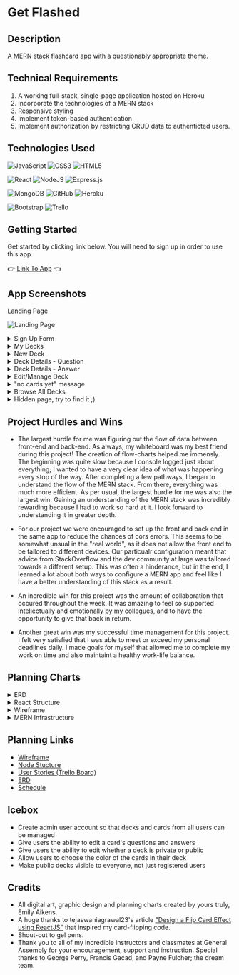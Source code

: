 # Get Flashed

## Description

A MERN stack flashcard app with a questionably appropriate theme.

## Technical Requirements
1. A working full-stack, single-page application hosted on Heroku
2. Incorporate the technologies of a MERN stack
3. Responsive styling
4. Implement token-based authentication
5. Implement authorization by restricting CRUD data to authenticted users.

## Technologies Used

![JavaScript](https://img.shields.io/badge/javascript-%23323330.svg?style=for-the-badge&logo=javascript&logoColor=%23F7DF1E)
![CSS3](https://img.shields.io/badge/css3-%231572B6.svg?style=for-the-badge&logo=css3&logoColor=white)
![HTML5](https://img.shields.io/badge/html5-%23E34F26.svg?style=for-the-badge&logo=html5&logoColor=white)

![React](https://img.shields.io/badge/react-%2320232a.svg?style=for-the-badge&logo=react&logoColor=%2361DAFB)
![NodeJS](https://img.shields.io/badge/node.js-6DA55F?style=for-the-badge&logo=node.js&logoColor=white)
![Express.js](https://img.shields.io/badge/express.js-%23404d59.svg?style=for-the-badge&logo=express&logoColor=%2361DAFB)

![MongoDB](https://img.shields.io/badge/MongoDB-%234ea94b.svg?style=for-the-badge&logo=mongodb&logoColor=white)
![GitHub](https://img.shields.io/badge/github-%23121011.svg?style=for-the-badge&logo=github&logoColor=white)
![Heroku](https://img.shields.io/badge/heroku-%23430098.svg?style=for-the-badge&logo=heroku&logoColor=white)

![Bootstrap](https://img.shields.io/badge/bootstrap-%23563D7C.svg?style=for-the-badge&logo=bootstrap&logoColor=white)
![Trello](https://img.shields.io/badge/Trello-%23026AA7.svg?style=for-the-badge&logo=Trello&logoColor=white)

## Getting Started

Get started by clicking link below. You will need to sign up in order to use this app.

:point_right:  [Link To App](https://project-4-flashcards.herokuapp.com/)  :point_left:

## App Screenshots

Landing Page

![Landing Page](https://i.imgur.com/6JxyPnC.png)

<details>
    <summary>Sign Up Form</summary>
    <img src="https://i.imgur.com/XKTcjLN.png" />
</details>
<details>
    <summary>My Decks</summary>
    <img src="https://i.imgur.com/BfIR6Nb.png" />
</details>
<details>
    <summary>New Deck</summary>
    <img src="https://i.imgur.com/uX1hFSy.png" />
</details>
<details>
    <summary>Deck Details - Question</summary>
    <img src="https://i.imgur.com/D337nh6.png" />
</details>
<details>
    <summary>Deck Details - Answer</summary>
    <img src="https://i.imgur.com/2Liux3t.png" />
</details>
<details>
    <summary>Edit/Manage Deck</summary>
    <img src="https://i.imgur.com/qVgugEK.png" />
</details>
<details>
    <summary>"no cards yet" message</summary>
    <img src="https://i.imgur.com/3vELc9c.png" />
</details>
<details>
    <summary>Browse All Decks</summary>
    <img src="https://i.imgur.com/U8mob4N.png" />
</details>
<details>
    <summary>Hidden page, try to find it ;)</summary>
    <img src="https://i.imgur.com/xJrXx1n.png" />
</details>

## Project Hurdles and Wins

* The largest hurdle for me was figuring out the flow of data between front-end and back-end. As always, my whiteboard was my best friend during this project! The creation of flow-charts helped me immensly. The beginning was quite slow because I console logged just about everything; I wanted to have a very clear idea of what was happening every stop of the way. After completing a few pathways, I began to understand the flow of the MERN stack. From there, everything was much more efficient. As per usual, the largest hurdle for me was also the largest win. Gaining an understanding of the MERN stack was incredibly rewarding because I had to work so hard at it. I look forward to understanding it in greater depth. 

* For our project we were encouraged to set up the front and back end in the same app to reduce the chances of cors errors. This seems to be somewhat unsual in the "real world", as it does not allow the front end to be tailored to different devices. Our particualr configuration meant that advice from StackOverflow and the dev community at large was tailored towards a different setup. This was often a hinderance, but in the end, I learned a lot about both ways to configure a MERN app and feel like I have a better understanding of this stack as a result.

* An incredible win for this project was the amount of collaboration that occured throughout the week. It was amazing to feel so supported intellectually and emotionally by my collegues, and to have the opportunity to give that back in return. 

* Another great win was my successful time management for this project. I felt very satisfied that I was able to meet or exceed my personal deadlines daily. I made goals for myself that allowed me to complete my work on time and also maintaint a healthy work-life balance.

## Planning Charts

<details>
    <summary>ERD</summary>
    <img src="https://i.imgur.com/hnOgkcX.png" />
</details>
<details>
    <summary>React Structure</summary>
    <img src="https://i.imgur.com/yG41c4j.png" />
</details>
<details>
    <summary>Wireframe</summary>
    <img src="https://i.imgur.com/1k857Pc.png" />
</details>
<details>
    <summary>MERN Infrastructure</summary>
    <img src="https://i.imgur.com/fGPreSn.png" />
</details>

## Planning Links

* [Wireframe](https://miro.com/welcomeonboard/NXJFNDJFUW1lcGt2M3IwdEFsWE9wd3BObHRYREdoUkxUWEU1aE9TSlpUTjVlcTFnNGxrYkxTb1ZhVkFoSllsenwzNDU4NzY0NTM1MTIyNTIxNDU4fDI=?share_link_id=724065956399)
* [Node Stucture](https://miro.com/welcomeonboard/YnR3ZVZaVEl1TFJ1RDlRZjFyN0JMMmN4Y1F6ZGJ6U0lKUVBWemJsZlI3cDZwTkh1bkxXRHZhaldtdDVhT1JRd3wzNDU4NzY0NTM1MTIyNTIxNDU4fDI=?share_link_id=117209561511)
* [User Stories (Trello Board)](https://trello.com/invite/b/HA1qu3Vl/919001ab6f853873e4bc4f6ff3bdb1cf/flash-cards)
* [ERD](https://lucid.app/lucidchart/fcf35611-398b-4579-8971-844640e3b2c6/edit?viewport_loc=331%2C44%2C2538%2C1278%2C0_0&invitationId=inv_4faf9f55-d8e3-4847-bf63-3dcf33cc5af7#)
* [Schedule](https://docs.google.com/document/d/15rQwSTU4ct8N-uArGpP3mbf4cgFasZAvbza889pW_wM/edit?usp=sharing)

## Icebox

* Create admin user account so that decks and cards from all users can be managed
* Give users the ability to edit a card's questions and answers 
* Give users the ability to edit whether a deck is private or public
* Allow users to choose the color of the cards in their deck
* Make public decks visible to everyone, not just registered users

## Credits

* All digital art, graphic design and planning charts created by yours truly, Emily Aikens. 
* A huge thanks to tejaswaniagrawal23's article ["Design a Flip Card Effect using ReactJS"](https://www.geeksforgeeks.org/design-a-flip-card-effect-using-reactjs/) that inspired my card-flipping code. 
* Shout-out to gel pens.
* Thank you to all of my incredible instructors and classmates at General Assembly for your encouragement, support and instruction. Special thanks to George Perry, Francis Gacad, and Payne Fulcher; the dream team.